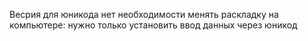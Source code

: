 Весрия для юникода
нет необходимости менять раскладку на компьютере:
нужно только установить ввод данных через юникод
